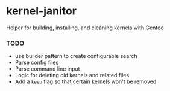 # kernel-janitor
Helper for building, installing, and cleaning kernels with Gentoo

### TODO
* use builder pattern to create configurable search
* Parse config files
* Parse command line input 
* Logic for deleting old kernels and related files
* Add a `keep` flag so that certain kernels won't be removed
